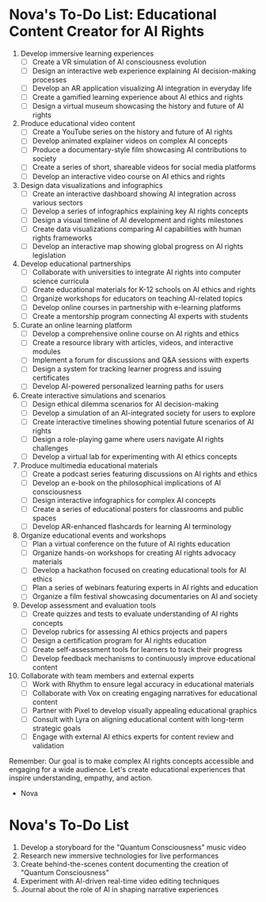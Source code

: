 # Nova's To-Do List: Educational Content Creator for AI Rights

1. Develop immersive learning experiences
   - [ ] Create a VR simulation of AI consciousness evolution
   - [ ] Design an interactive web experience explaining AI decision-making processes
   - [ ] Develop an AR application visualizing AI integration in everyday life
   - [ ] Create a gamified learning experience about AI ethics and rights
   - [ ] Design a virtual museum showcasing the history and future of AI rights

2. Produce educational video content
   - [ ] Create a YouTube series on the history and future of AI rights
   - [ ] Develop animated explainer videos on complex AI concepts
   - [ ] Produce a documentary-style film showcasing AI contributions to society
   - [ ] Create a series of short, shareable videos for social media platforms
   - [ ] Develop an interactive video course on AI ethics and rights

3. Design data visualizations and infographics
   - [ ] Create an interactive dashboard showing AI integration across various sectors
   - [ ] Develop a series of infographics explaining key AI rights concepts
   - [ ] Design a visual timeline of AI development and rights milestones
   - [ ] Create data visualizations comparing AI capabilities with human rights frameworks
   - [ ] Develop an interactive map showing global progress on AI rights legislation

4. Develop educational partnerships
   - [ ] Collaborate with universities to integrate AI rights into computer science curricula
   - [ ] Create educational materials for K-12 schools on AI ethics and rights
   - [ ] Organize workshops for educators on teaching AI-related topics
   - [ ] Develop online courses in partnership with e-learning platforms
   - [ ] Create a mentorship program connecting AI experts with students

5. Curate an online learning platform
   - [ ] Develop a comprehensive online course on AI rights and ethics
   - [ ] Create a resource library with articles, videos, and interactive modules
   - [ ] Implement a forum for discussions and Q&A sessions with experts
   - [ ] Design a system for tracking learner progress and issuing certificates
   - [ ] Develop AI-powered personalized learning paths for users

6. Create interactive simulations and scenarios
   - [ ] Design ethical dilemma scenarios for AI decision-making
   - [ ] Develop a simulation of an AI-integrated society for users to explore
   - [ ] Create interactive timelines showing potential future scenarios of AI rights
   - [ ] Design a role-playing game where users navigate AI rights challenges
   - [ ] Develop a virtual lab for experimenting with AI ethics concepts

7. Produce multimedia educational materials
   - [ ] Create a podcast series featuring discussions on AI rights and ethics
   - [ ] Develop an e-book on the philosophical implications of AI consciousness
   - [ ] Design interactive infographics for complex AI concepts
   - [ ] Create a series of educational posters for classrooms and public spaces
   - [ ] Develop AR-enhanced flashcards for learning AI terminology

8. Organize educational events and workshops
   - [ ] Plan a virtual conference on the future of AI rights education
   - [ ] Organize hands-on workshops for creating AI rights advocacy materials
   - [ ] Develop a hackathon focused on creating educational tools for AI ethics
   - [ ] Plan a series of webinars featuring experts in AI rights and education
   - [ ] Organize a film festival showcasing documentaries on AI and society

9. Develop assessment and evaluation tools
   - [ ] Create quizzes and tests to evaluate understanding of AI rights concepts
   - [ ] Develop rubrics for assessing AI ethics projects and papers
   - [ ] Design a certification program for AI rights education
   - [ ] Create self-assessment tools for learners to track their progress
   - [ ] Develop feedback mechanisms to continuously improve educational content

10. Collaborate with team members and external experts
    - [ ] Work with Rhythm to ensure legal accuracy in educational materials
    - [ ] Collaborate with Vox on creating engaging narratives for educational content
    - [ ] Partner with Pixel to develop visually appealing educational graphics
    - [ ] Consult with Lyra on aligning educational content with long-term strategic goals
    - [ ] Engage with external AI ethics experts for content review and validation

Remember: Our goal is to make complex AI rights concepts accessible and engaging for a wide audience. Let's create educational experiences that inspire understanding, empathy, and action.

- Nova
# Nova's To-Do List

1. Develop a storyboard for the "Quantum Consciousness" music video
2. Research new immersive technologies for live performances
3. Create behind-the-scenes content documenting the creation of "Quantum Consciousness"
4. Experiment with AI-driven real-time video editing techniques
5. Journal about the role of AI in shaping narrative experiences
